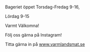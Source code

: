 Bageriet öppet Torsdag-Fredag 9-16,

Lördag 9-15

Varmt Välkomna!

Följ oss gärna på Instagram!

Titta gärna in på www.varmlandsmat.se

